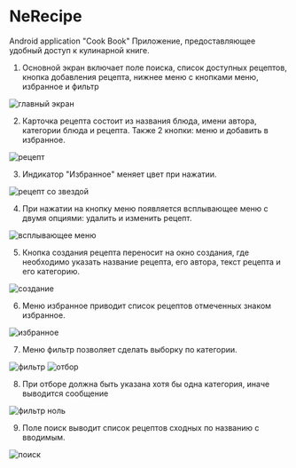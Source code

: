 # NeRecipe
Android application "Cook Book"
Приложение, предоставляющее удобный доступ к кулинарной книге.
1.	Основной экран включает поле поиска, список доступных рецептов, кнопка добавления рецепта, нижнее меню с кнопками меню, избранное и фильтр

![главный экран](https://user-images.githubusercontent.com/99730945/188487287-925d338c-c4d8-4168-9b3b-8b27ccdb8403.png)

2.	Карточка рецепта состоит из названия блюда, имени автора, категории блюда и рецепта. Также 2 кнопки: меню и добавить в избранное.

![рецепт](https://user-images.githubusercontent.com/99730945/188488023-7c729d6a-a45a-49c6-8f0a-cc08a8a07e39.png)

3.	Индикатор "Избранное" меняет цвет при нажатии.

![рецепт со звездой](https://user-images.githubusercontent.com/99730945/188488070-4fa10ed4-a2ff-4eb4-b488-0c3819a8e92b.png)

4.	При нажатии на кнопку меню появляется всплывающее меню с двумя опциями: удалить и изменить рецепт.

![всплывающее меню](https://user-images.githubusercontent.com/99730945/188488152-142c7a7a-cb22-4544-b3c2-71d8cdee5404.png)

5.	Кнопка создания рецепта переносит на окно создания, где необходимо указать название рецепта, его автора, текст рецепта и его категорию.

![создание](https://user-images.githubusercontent.com/99730945/188488349-10459181-c355-426a-8fdf-ac230982b018.png)

6.	Меню избранное приводит список рецептов отмеченных знаком избранное.

![избранное](https://user-images.githubusercontent.com/99730945/188488572-33bf73d9-84b7-4cef-b23a-4c01c2507d10.png)

7.	Меню фильтр позволяет сделать выборку по категории.

![фильтр](https://user-images.githubusercontent.com/99730945/188488619-239797fb-f817-45c8-b1fe-eb34eb862709.png)
![отбор](https://user-images.githubusercontent.com/99730945/188488661-770c35c7-1d0b-4bfc-b2a2-e0a7b83c295e.png)

8.	При отборе должна быть указана хотя бы одна категория, иначе выводится сообщение

![фильтр ноль](https://user-images.githubusercontent.com/99730945/188488755-f65f06c6-9ab9-4c89-8d23-1403a8b7c7ef.png)

9.	Поле поиск выводит список рецептов сходных по названию с вводимым.

![поиск](https://user-images.githubusercontent.com/99730945/188488804-be445e77-c82b-461c-a7a5-2017e0ff4c5a.png)
